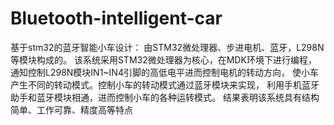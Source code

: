 # Bluetooth-intelligent-car
基于stm32的蓝牙智能小车设计：
由STM32微处理器、步进电机、蓝牙，L298N等模块构成的。
该系统采用STM32微处理器为核心，在MDK环境下进行编程，
通知控制L298N模块IN1~IN4引脚的高低电平进而控制电机的转动方向，
使小车产生不同的转动模式。控制小车的转动模式通过蓝牙模块来实现，
利用手机蓝牙助手和蓝牙模块相通，进而控制小车的各种运转模式。
结果表明该系统具有结构简单、工作可靠、精度高等特点
